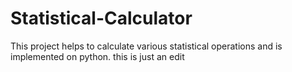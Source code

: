 # Statistical-Calculator
This project helps to calculate various statistical operations and is implemented on python.
this is just an edit


